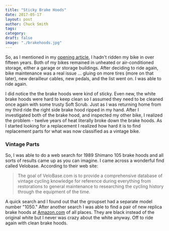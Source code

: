 ```yaml
---
title: "Sticky Brake Hoods"
date: 2017-05-17
layout: post
author: Chuck Smith
tags:
category:
draft: false
image: "./brakehoods.jpg"
---
```


So, as I mentioned in my [opening article](https://electic.test/beginning-again/), I hadn't ridden my bike in over fifteen years. Both of my bikes remained in unheated or air-conditioned storage, either a garage or storage buildings. After deciding to ride again, bike maintenance was a real issue ... gluing on more tires (more on that later), new derailleur cables, new pedals, and the list went on. I was able to ride again.

I did notice the the brake hoods were kind of sticky. Even new, the white brake hoods were hard to keep clean so I assumed they need to be cleaned once again with some trusty Soft Scrub. Just as I was returning home from my third ride the right side brake hood ripped in my hand. After I investigated both of the brake hood, and inspected my other bike, I realized the problem - twelve years of heat literally broke down the brake hoods. As I started looking for a replacement I realized how hard it is to find replacement parts for what was now classified as a vintage bike.

### Vintage Parts

So, I was able to do a web search for 1989 Shimano 105 brake hoods and all sorts of results came up as you can imagine. I came across a wonderful find called Velobase. According to their web site:

> The goal of VeloBase.com is to provide a comprehensive database of vintage cycling knowledge for reference during everything from restorations to general maintenance to researching the cycling history through the equipment of the time.

A quick search and I found out that the groupset had a separate model number "1050." After another search I was able to find a pair of new replica brake hoods at [Amazon.com](https://www.amazon.com/gp/product/B001GSMSJG/ref=oh_aui_detailpage_o06_s00?ie=UTF8&psc=1%22%20target=%22_blank%22%20rel=%22noopener%20noreferrerhttps://www.google.com) of all places. They are black instead of the original white but I never was crazy about the white anyway. Off to ride again with clean brake hoods.
